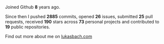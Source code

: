 Joined Github **8** years ago.

Since then I pushed **2885** commits, opened **26** issues, submitted **25** pull requests, received **190** stars across **73** personal projects and contributed to **19** public repositories.

Find out more about me on [lukasbach.com](https://lukasbach.com)
